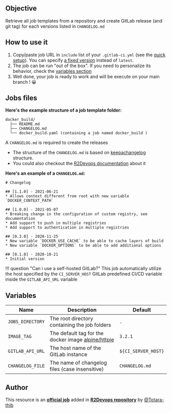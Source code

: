 ## Objective

Retrieve all job templates from a repository and create GitLab release (and git tag) for each versions listed in `CHANGELOG.md`

## How to use it

1. Copy/paste job URL in `include` list of your `.gitlab-ci.yml` (see the
   [quick setup](/use-the-hub/#quick-setup)). You can specify [a fixed
   version](#changelog) instead of `latest`.
1. The job can be run "out of the box". If you need to personalize its
   behavior, check the [variables section](#variables)
1. Well done, your job is ready to work and will be execute on your main branch ! 😀


## Jobs files

**Here's the example structure of a job template folder:**
```
docker_build/
  ├── README.md
  ├── CHANGELOG.md
  └── docker_build.yaml (containing a job named docker_build )
```

A `CHANGELOG.md` is required to create the releases
- The structure of the `CHANGELOG.md` is based on [keepachangelog](https://keepachangelog.com/en/1.0.0/) structure.
- You could also checkout the [R2Devops documentation](https://docs.r2devops.io/job-structure/#job-changelogs) about it

**Here's an example of a `CHANGELOG.md`:**
```
# Changelog

## [1.1.0] - 2021-06-21
* Allows context different from root with new variable `DOCKER_CONTEXT_PATH`

## [1.0.0] - 2021-05-07
* Breaking change in the configuration of custom registry, see documentation
* Add support to push in multiple registries
* Add support to authentication in multiple registries

## [0.3.0] - 2020-11-25
* New variable `DOCKER_USE_CACHE` to be able to cache layers of build
* New variable `DOCKER_OPTIONS` to be able to add additional options

## [0.1.0] - 2020-10-21
* Initial version
```

!!! question "Can i use a self-hosted GitLab?"
   This job automatically utilize the host specified by the `CI_SERVER_HOST` GitLab predefined CI/CD variable inside the `GITLAB_API_URL` variable
## Variables

| Name | Description | Default |
| ---- | ----------- | ------- |
| `JOBS_DIRECTORY` | The root directory containing the job folders | `.` |
| `IMAGE_TAG` | The default tag for the docker image [alpine/httpie](https://hub.docker.com/r/alpine/httpie) | `3.2.1` |
| `GITLAB_API_URL` | The host name of the GitLab instance | `${CI_SERVER_HOST}` |
| `CHANGELOG_FILE` | The name of changelog files (case insensitive) | `CHANGELOG.md` |

## Author
This resource is an **[official job](https://docs.r2devops.io/faq-labels/)** added in [**R2Devops repository**](https://gitlab.com/r2devops/hub) by [@Totara-thib](https://gitlab.com/Totara-thib)

